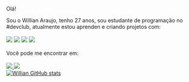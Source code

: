 Olá!

Sou o Willian Araujo, tenho 27 anos, sou estudante de  programação no #devclub, atualmente estou aprenden e criando projetos com: 
<br>
<br>
<img src="https://img.shields.io/badge/HTML5-E34F26?style=for-the-badge&logo=html5&logoColor=white">
<img src= "https://img.shields.io/badge/CSS3-1572B6?style=for-the-badge&logo=css3&logoColor=white">
<img src= "https://img.shields.io/badge/JavaScript-F7DF1E?style=for-the-badge&logo=javascript&logoColor=black">
<img src="https://img.shields.io/badge/React-20232A?style=for-the-badge&logo=react&logoColor=61DAFB"> 
<br>
<br>
Você pode me encontrar em:
<br>
<br>
<a href="https://www.linkedin.com/in/willian-ara%C3%BAjo-lima-029188192/"> <img src="https://img.shields.io/badge/LinkedIn-0077B5?style=for-the-badge&logo=linkedin&logoColor=white">
<a href="https://www.instagram.com/araujowilliann/"> <img src="https://img.shields.io/badge/Instagram-E4405F?style=for-the-badge&logo=instagram&logoColor=white"><br>
![Willian GitHub stats](https://github-readme-stats.vercel.app/api?username=williannaraujo&hide=contribs,prs)
